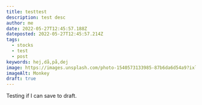 ```yaml
---
title: testtest
description: test desc
author: me
date: 2022-05-27T12:45:57.188Z
dateposted: 2022-05-27T12:45:57.214Z
tags:
  - stocks
  - test
  - post
keywords: hej,då,på,dej
image: https://images.unsplash.com/photo-1540573133985-87b6da6d54a9?ixlib=rb-1.2.1&ixid=MnwxMjA3fDB8MHxwaG90by1wYWdlfHx8fGVufDB8fHx8&auto=format&fit=crop&w=876&q=80
imageAlt: Monkey
draft: true
---
```

Testing if I can save to draft.
